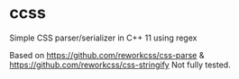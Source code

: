ccss
====

Simple CSS parser/serializer in C++ 11 using regex

Based on https://github.com/reworkcss/css-parse & https://github.com/reworkcss/css-stringify
Not fully tested.


